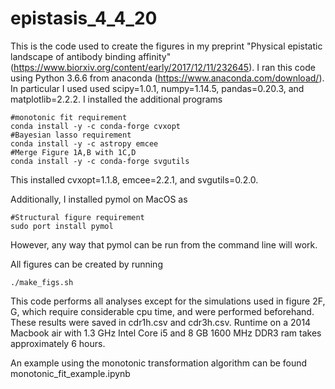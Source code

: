 # epistasis_4_4_20
This is the code used to create the figures in my preprint "Physical epistatic landscape of antibody binding affinity" (https://www.biorxiv.org/content/early/2017/12/11/232645). I ran this code using Python 3.6.6 from anaconda (https://www.anaconda.com/download/). In particular I used used scipy=1.0.1, numpy=1.14.5, pandas=0.20.3, and matplotlib=2.2.2. I installed the additional programs
```
#monotonic fit requirement
conda install -y -c conda-forge cvxopt
#Bayesian lasso requirement
conda install -y -c astropy emcee
#Merge Figure 1A,B with 1C,D
conda install -y -c conda-forge svgutils
```
This installed cvxopt=1.1.8, emcee=2.2.1, and svgutils=0.2.0. 

Additionally, I installed pymol on MacOS as

```
#Structural figure requirement
sudo port install pymol
```
However, any way that pymol can be run from the command line will work.

All figures can be created by running
```
./make_figs.sh
```
This code performs all analyses except for the simulations used in figure 2F, G, which require considerable cpu time, and were performed beforehand. These results were saved in cdr1h.csv and cdr3h.csv. Runtime on a 2014 Macbook air with 1.3 GHz Intel Core i5 and 8 GB 1600 MHz DDR3 ram takes approximately 6 hours.

An example using the monotonic transformation algorithm can be found monotonic_fit_example.ipynb

